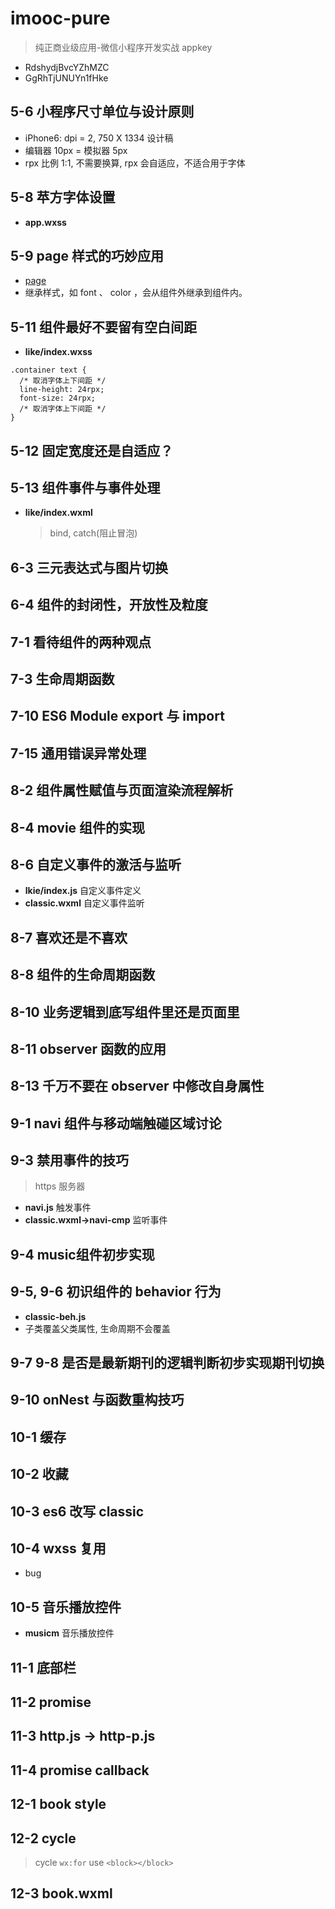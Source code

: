 # imooc-pure

> 纯正商业级应用-微信小程序开发实战 appkey

- RdshydjBvcYZhMZC
- GgRhTjUNUYn1fHke

## 5-6 小程序尺寸单位与设计原则

- iPhone6: dpi = 2, 750 X 1334 设计稿
- 编辑器 10px = 模拟器 5px
- rpx 比例 1:1, 不需要换算, rpx 会自适应，不适合用于字体

## 5-8 苹方字体设置

- **app.wxss**

## 5-9 page 样式的巧妙应用

- [page](https://developers.weixin.qq.com/miniprogram/dev/framework/custom-component/wxml-wxss.html)
- 继承样式，如 font 、 color ，会从组件外继承到组件内。

## 5-11 组件最好不要留有空白间距

- **like/index.wxss**

```style
.container text {
  /* 取消字体上下间距 */
  line-height: 24rpx;
  font-size: 24rpx;
  /* 取消字体上下间距 */
}
```

## 5-12 固定宽度还是自适应？

## 5-13 组件事件与事件处理

- **like/index.wxml**
  > bind, catch(阻止冒泡)

## 6-3 三元表达式与图片切换

## 6-4 组件的封闭性，开放性及粒度

## 7-1 看待组件的两种观点

## 7-3 生命周期函数

## 7-10 ES6 Module export 与 import

## 7-15 通用错误异常处理

## 8-2 组件属性赋值与页面渲染流程解析

## 8-4 movie 组件的实现

## 8-6 自定义事件的激活与监听

- **lkie/index.js** 自定义事件定义
- **classic.wxml** 自定义事件监听

## 8-7 喜欢还是不喜欢

## 8-8 组件的生命周期函数

## 8-10 业务逻辑到底写组件里还是页面里

## 8-11 observer 函数的应用

## 8-13 千万不要在 observer 中修改自身属性

## 9-1 navi 组件与移动端触碰区域讨论

## 9-3 禁用事件的技巧

> https 服务器

- **navi.js** 触发事件
- **classic.wxml->navi-cmp** 监听事件

## 9-4 music组件初步实现

## 9-5, 9-6 初识组件的 behavior 行为

- **classic-beh.js**
- 子类覆盖父类属性, 生命周期不会覆盖

## 9-7 9-8 是否是最新期刊的逻辑判断初步实现期刊切换

## 9-10 onNest 与函数重构技巧

## 10-1 缓存

## 10-2 收藏

## 10-3 es6 改写 classic

## 10-4 wxss 复用

- bug

## 10-5 音乐播放控件

- **musicm** 音乐播放控件

## 11-1 底部栏

## 11-2 promise

## 11-3 http.js -> http-p.js

## 11-4 promise callback

## 12-1 book style

## 12-2 cycle

> cycle `wx:for` use `<block></block>`

## 12-3 book.wxml
